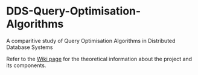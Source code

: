 # DDS-Query-Optimisation-Algorithms
A comparitive study of Query Optimisation Algorithms in Distributed Database Systems

Refer to the [Wiki page](https://github.com/Rithesh17/DDS-Query-Optimisation-Algorithms/wiki) for the theoretical information about the project and its components.
